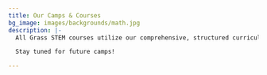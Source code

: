 ```yaml
---
title: Our Camps & Courses
bg_image: images/backgrounds/math.jpg
description: |-
  All Grass STEM courses utilize our comprehensive, structured curriculum curated in-house to provide an engaging experience for all students. To stay notified about upcoming fall courses, sign up for our newsletter below!

  Stay tuned for future camps!

---
```


